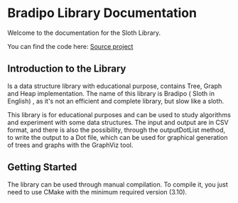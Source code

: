 # Bradipo Library Documentation

Welcome to the documentation for the Sloth Library.

You can find the code here: [Source project](https://github.com/flowibbia/data_structure)

## Introduction to the Library

Is a data structure library with educational purpose, contains Tree, Graph and Heap implementation.
The name of this library is Bradipo ( Sloth in English) , as it's not an efficient and complete library, but slow like a sloth.

This library is for educational purposes and can be used to study algorithms and experiment with some data structures.
The input and output are in CSV format, and there is also the possibility, through the outputDotList method, to write the output to a Dot file, which can be used for graphical generation of trees and graphs with the GraphViz tool.

## Getting Started

The library can be used through manual compilation. To compile it, you just need to use CMake with the minimum required version (3.10).

